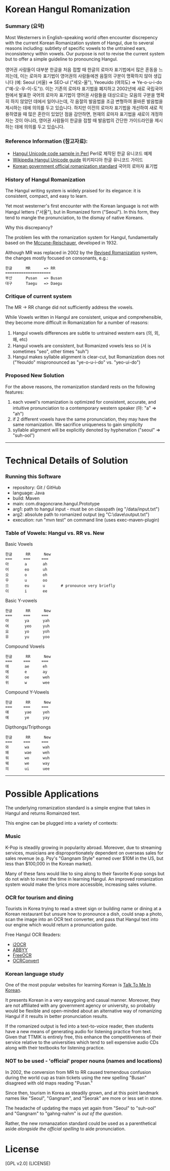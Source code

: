 # Korean Hangul Romanization

### Summary (요약)

Most Westerners in English-speaking world often encounter discrepency with the current Korean Romanization system of Hangul, due to several reasons including: subtlety of specific vowels to the untrained ears, inconsistency within vowels. Our purpose is not to revise the current system but to offer a simple guideline to pronouncing Hangul.

영어권 사람들이 대부분 한글을 처음 접할 때 한글의 로마자 표기법에서 많은 혼동을 느끼는데, 이는 로마자 표기법이 영어권의 사람들에겐 음절의 구분이 명확하지 않아 생깁니다 (예: Seoul (서울) => SEO-ul ("세오-울"), Yeoeuido (여의도) => Ye-o-u-i-do ("예-오-우-이-도")). 이는 기존의 로마자 표기법을 폐지하고 2002년에 새로 국립국어원에서 발표한 국어의 로마자 표기법이 영어권 사람들을 대상으로는 모음의 구분을 명확히 하지 않았던 데에서 일어나는데, 각 음절의 발음법을 조금 변형하여 올바른 발음법을 제시하는 데에 의의를 두고 있습니다. 하지만 이전의 로마자 표기법을 개선하여 새로 적용하였을 때 많은 혼란이 있었던 점을 감안하면, 현재의 로마자 표기법을 새로이 개정하자는 것이 아니라, 영어권 사람들이 한글을 접할 때 발음법의 간단한 가이드라인을 제시하는 데에 의의를 두고 있습니다.


### Reference Information (참고자료):

 - [Hangul Unicode code sample in Perl](http://search.cpan.org/~sadahiro/Lingua-KO-Hangul-Util-0.27/Util.pm) Perl로 제작된 한글 유니코드 예제
 - [Wikipedia Hangul Unicode guide](http://en.wikipedia.org/wiki/Korean_language_and_computers#Hangul_in_Unicode) 위키피디아 한글 유니코드 가이드
 - [Korean government official romanization standard](http://www.korean.go.kr/eng_new/document/roman/roman_01.jsp) 국어의 로마자 표기법


### History of Hangul Romanization

The Hangul writing system is widely praised for its elegance: it is consistent, compact, and easy to learn.

Yet most westerner's first encounter with the Korean language is not with Hangul letters ("서울"), but in Romanized form ("Seoul"). In this form, they tend to mangle the pronunciation, to the dismay of native Koreans.

Why this discrepancy?

The problem lies with the romanization system for Hangul, fundamentally based on the [Mccune-Reischauer](http://en.wikipedia.org/wiki/McCune%E2%80%93Reischauer), developed in 1932.

Although MR was replaced in 2002 by the [Revised Romanization](http://en.wikipedia.org/wiki/Revised_Romanization_of_Korean) system, the changes mostly focused on consonants, e.g.:

```
한글		MR		=> RR
====================
부산		Pusan	=> Busan
대구		Taegu	=> Daegu
```


### Critique of current system

The MR -> RR change did not sufficiently address the vowels.

While Vowels written in Hangul are consistent, unique and comprehensible, they become more difficult in Romanization for a number of reasons:

 1. Hangul vowels differences are subtle to untrained western ears (의, 외, 왜, etc)
 2. Hangul vowels are consistent, but Romanized vowels less so (서 is sometimes "seo", other times "suh")
 3. Hangul makes syllable alignment is clear-cut, but Romanization does not ("Yeouido" mispronounced as "ye-o-u-i-do" vs. "yeo-ui-do")


### Proposed New Solution

For the above reasons, the romanization standard rests on the following features:

 1. each vowel's romanization is optimized for consistent, accurate, and intuitive pronunciation to a contemporary western speaker (아: "a" => "ah")
 2. if 2 different vowels have the same pronunciation, they may have the same romanization. We sacrifice uniqueness to gain simplicity
 3. syllable alignment will be explicitly denoted by hyphenation ("seoul" => "suh-ool")





- - -





# Technical Details of Solution

### Running this Software

 - repository:	Git / GitHub
 - language:	Java
 - build:		Maven
 - main:		com.dragoncrane.hangul.Prototype
 - arg1:		path to hangul input - must be on classpath (eg "/data/input.txt")
 - arg2:		absolute path to romanized output (eg "C:\dave\output.txt")
 - execution:	run "mvn test" on command line (uses exec-maven-plugin)

### Table of Vowels: Hangul vs. RR vs. New

Basic Vowels

```
한글		RR		New
===		===		===
아		a		ah
어		eo		uh
오		o		oh
우		u		oo
으		eu		u		# pronounce very briefly
이		i		ee
```

Basic Y-vowels

```
한글		RR		New
===		===		===
야		ya		yah
여		yeo		yuh
요		yo		yoh
유		yu		yoo
```

Compound Vowels

```
한글		RR		New
===		===		===
애		ae		eh
에		e		ay
외		oe		weh
위		w		wee
```

Compound Y-Vowels

```
한글		RR		New
===		===		===
얘		yae		yeh
예		ye		yay
```

Dipthongs/Tripthongs

```
한글		RR		New
===		===		===
와		wa		wah
왜		wae		weh
워		wo		wuh
웨		we		way
의		ui		uee
```


- - -

# Possible Applications

The underlying romanization standard is a simple engine that takes in Hangul and returns Romainzed text.

This engine can be plugged into a variety of contexts:

### Music
K-Pop is steadily growing in popularity abroad. Moreover, due to streaming services, musicians are disproportionately dependent on overseas sales for sales revenue (e.g. Psy's "Gangnam Style" earned over $10M in the US, but less than $100,000 in the Korean market).

Many of these fans would like to sing along to their favorite K-pop songs but do not wish to invest the time in learning Hangul. An improved romanization system would make the lyrics more accessible, increasing sales volume.


### OCR for tourism and dining
Tourists in Korea trying to read a street sign or building name or dining at a Korean restaurant but unsure how to pronounce a dish, could snap a photo, scan the image into an OCR text converter, and pass that Hangul text into our engine which would return a pronunciation guide.

Free Hangul OCR Readers:
 - [i2OCR](http://www.i2ocr.com/free-online-korean-ocr)
 - [ABBYY](http://finereader.abbyyonline.com/en/Account/Welcome)
 - [FreeOCR](http://freenuts.com/convert-image-to-text-with-free-ocr/)
 - [OCRConvert](http://www.ocrconvert.com/)


### Korean language study
One of the most popular websites for learning Korean is [Talk To Me In Korean](talktomeinkorean.com).

It presents Korean in a very easygoing and casual manner. Moreover, they are not affiliated with any government agency or university, so probably would be flexible and open-minded about an alternative way of romanizing Hangul if it results in better pronunciation results.

If the romanized output is fed into a text-to-voice reader, then students have a new means of generating audio for listening practice from text. Given that TTMIK is entirely free, this enhance the competitiveness of their service relative to the universities which tend to sell expensive audio CDs along with their textbooks for listening practice.


### NOT to be used - 'official' proper nouns (names and locations)
In 2002, the conversion from MR to RR caused tremendous confusion during the world cup as train tickets using the new spelling "Busan" disagreed with old maps reading "Pusan."

Since then, tourism in Korea as steadily grown, and at this point landmark names like "Seoul", "Gangnam", and "Seorak" are more or less set in stone.

The headache of updating the maps yet again from "Seoul" to "suh-ool" and "Gangnam" to "gahng-nahm" is *out of the question*.

Rather, the new romanazation standard could be used as a parenthetical aside *alongside the official spelling* to aide pronunciation.


# License
[GPL v2.0] (LICENSE)

